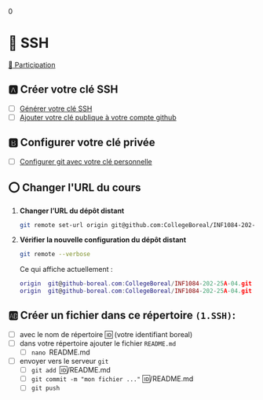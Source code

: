 0
# :key: SSH

[:tada: Participation](.scripts/Participation.md)

## :a: Créer votre clé SSH

- [ ] [Générer votre clé SSH](https://docs.github.com/en/authentication/connecting-to-github-with-ssh/generating-a-new-ssh-key-and-adding-it-to-the-ssh-agent#generating-a-new-ssh-key)
- [ ] [Ajouter votre clé publique à votre compte github](https://docs.github.com/en/authentication/connecting-to-github-with-ssh/adding-a-new-ssh-key-to-your-github-account)

## :b: Configurer votre clé privée

- [ ] [Configurer git avec votre clé personnelle](https://github.com/CollegeBoreal/Tutoriels/tree/main/0.GIT#secret-configurer-git-clé-personnelle-documentation)

## :o: Changer l'URL du cours

1. **Changer l’URL du dépôt distant**

   ```sh
   git remote set-url origin git@github.com:CollegeBoreal/INF1084-202-25A-04.git
   ```

2. **Vérifier la nouvelle configuration du dépôt distant**

   ```sh
   git remote --verbose
   ```

   Ce qui affiche actuellement :

   ```lua
   origin  git@github-boreal.com:CollegeBoreal/INF1084-202-25A-04.git (fetch)
   origin  git@github-boreal.com:CollegeBoreal/INF1084-202-25A-04.git (push)
   ```

## :ab: Créer un fichier dans ce répertoire `(1.SSH)`:

- [ ] avec le nom de répertoire :id: (votre identifiant boreal)
- [ ] dans votre répertoire ajouter le fichier `README.md`
  - [ ] `nano `README.md
- [ ] envoyer vers le serveur `git`
  - [ ] `git add `:id:/README.md
  - [ ] `git commit -m "mon fichier ..."` :id:/README.md
  - [ ] `git push`
